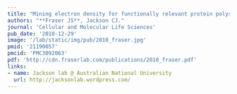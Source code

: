 ```yaml
---
title: "Mining electron density for functionally relevant protein polysterism in crystal structures."
authors: "**Fraser JS**, Jackson CJ."
journal: 'Cellular and Molecular Life Sciences'
pub_date: '2010-12-29'
image: '/lab/static/img/pub/2010_fraser.jpg'
pmid: '21190057'
pmcid: 'PMC3092063'
pdf: 'http://cdn.fraserlab.com/publications/2010_fraser.pdf'
links:
- name: Jackson lab @ Australian National University
  url: http://jacksonlab.wordpress.com/
---
```

